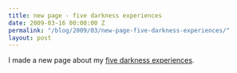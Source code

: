 ```yaml
---
title: new page - five darkness experiences
date: 2009-03-16 00:00:00 Z
permalink: "/blog/2009/03/new-page-five-darkness-experiences/"
layout: post
---
```


I made a new page about my [five darkness experiences](/report/five-darkness-experiences/).

